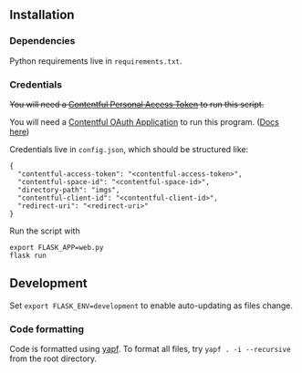 ## Installation

### Dependencies

Python requirements live in `requirements.txt`.

### Credentials

~~You will need a [Contentful Personal Access Token](https://www.contentful.com/help/personal-access-tokens/) to run this script.~~

You will need a [Contentful OAuth Application](https://app.contentful.com/account/profile/developers/applications) to run this program. ([Docs here](https://www.contentful.com/developers/docs/extensibility/oauth/))

Credentials live in `config.json`, which should be structured like:

```
{
  "contentful-access-token": "<contentful-access-token>",
  "contentful-space-id": "<contentful-space-id>",
  "directory-path": "imgs",
  "contentful-client-id": "<contentful-client-id>",
  "redirect-uri": "<redirect-uri>"
}
```

Run the script with

```
export FLASK_APP=web.py
flask run
```

## Development

Set `export FLASK_ENV=development` to enable auto-updating as files change.

### Code formatting

Code is formatted using [yapf](https://github.com/google/yapf).
To format all files, try `yapf . -i --recursive` from the root directory.
